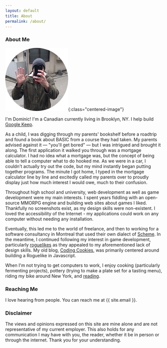 ```yaml
---
layout: default
title: About
permalink: /about/
---
```


### About Me


![My face](/assets/images/face.png){:class="centered-image"}


I'm Dominic! I'm a Canadian currently living in Brooklyn, NY. I help build [Google Keep](keep.google.com).

As a child, I was digging through my parents' bookshelf before a roadtrip and found a book about BASIC from a course they had taken. My parents advised against it &mdash; "you'll get bored" &mdash; but I was intrigued and brought it along. The first application it walked you through was a mortgage calculator. I had no idea what a mortgage was, but the concept of being able to tell a computer what to do hooked me. As we were in a car, I couldn't actually try out the code, but my mind instantly began putting together programs. The minute I got home, I typed in the mortgage calculator line by line and excitedly called my parents over to proudly display just how much interest I would owe, much to their confusion.

Throughout high school and university, web development as well as game development were my main interests. I spent years fiddling with an open-source MMORPG engine and building web sites about games I liked. Thankfully no screenshots exist, as my design skills were non-existent. I loved the accessibility of the Internet - my applications could work on any computer without needing any installation.

Eventually, this led me to the world of freelance, and then to working for a software consultancy in Montreal that used their own dialect of [Scheme](http://www.jazzscheme.org/). In the meantime, I continued following my interest in game development, particularly [roguelikes](https://en.wikipedia.org/wiki/Roguelike) as they appealed to my aforementioned lack of design skills. My old blog, [Coding Cookies](http://codingcookies.com/), was primarily centered around building a Roguelike in Javascript.

When I'm not trying to get computers to work, I enjoy cooking (particularly fermenting projects), pottery (trying to make a plate set for a tasting menu), riding my bike around New York, and [reading](https://www.goodreads.com/user/show/21652187-dominic).

### Reaching Me

I love hearing from people. You can reach me at {{ site.email }}.

### Disclaimer

The views and opinions expressed on this site are mine alone and are not representative of my current employer. This also holds for any communication I may have with you, the reader, whether it be in person or through the internet. Thank you for your understanding.

